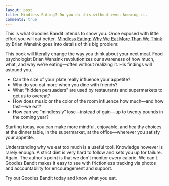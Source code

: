 ```yaml
---
layout: post
title: Mindless Eating? Do you do this without even knowing it.
comments: true
---
```

<p>
    This is what Goodies Bandit intends to show you. Once exposed with little effort you will eat better. <a href="http://amzn.to/1tkwQcN">Mindless Eating: Why We Eat More Than We Think</a> by Brian Wansink goes into details of this big problem:
</p>
<p class="message">
    This book will literally change the way you think about your next meal. Food psychologist Brian Wansink revolutionizes our awareness of how much, what, and why we’re eating—often without realizing it. His findings will astound you.
    <ul>
        <li>Can the size of your plate really influence your appetite?</li>
        <li>Why do you eat more when you dine with friends?</li>
        <li>What “hidden persuaders” are used by restaurants and supermarkets to get us to overeat?</li>
        <li>How does music or the color of the room influence how much—and how fast—we eat?</li>
        <li>How can we “mindlessly” lose—instead of gain—up to twenty pounds in the coming year?</li>
    </ul>
    Starting today, you can make more mindful, enjoyable, and healthy choices at the dinner table, in the supermarket, at the office—wherever you satisfy your appetite.
</p>
<p>
    Understanding why we eat too much is a useful tool. Knowledge however is rarely enough. A strict diet is very hard to follow and sets you up for failure. Again. The author's point is that we don't monitor every calorie. We can't. Goodies Bandit makes it easy to see with frictionless tracking via photos and accountability for encouragement and support.
</p>
<p>
    Try out Goodies Bandit today and know what you eat.
</p>